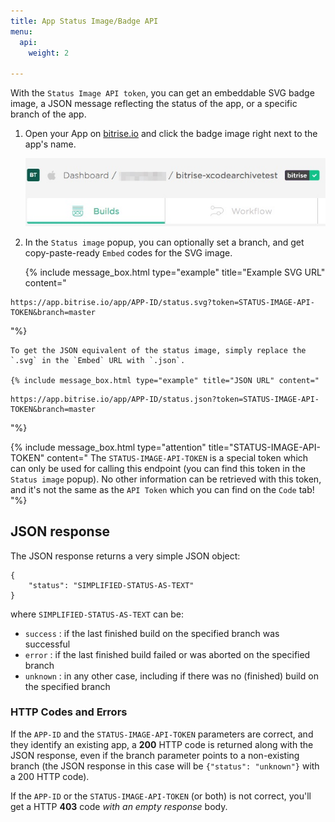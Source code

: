 ```yaml
---
title: App Status Image/Badge API
menu:
  api:
    weight: 2

---
```

With the `Status Image API token`, you can get an embeddable SVG badge image, a JSON message reflecting the status of the app, or a specific branch of the app.

1. Open your App on [bitrise.io](https://www.bitrise.io) and click the badge image right next to the app's name.

    ![Printscreen](/img/api/status-image-api-token.jpg)

2. In the `Status image` popup, you can optionally set a branch, and get copy-paste-ready `Embed` codes for the SVG image.


    {% include message_box.html type="example" title="Example SVG URL" content="
```
https://app.bitrise.io/app/APP-ID/status.svg?token=STATUS-IMAGE-API-TOKEN&branch=master
```
"%}

    To get the JSON equivalent of the status image, simply replace the `.svg` in the `Embed` URL with `.json`.

    {% include message_box.html type="example" title="JSON URL" content="
```
https://app.bitrise.io/app/APP-ID/status.json?token=STATUS-IMAGE-API-TOKEN&branch=master
```
"%}

{% include message_box.html type="attention" title="STATUS-IMAGE-API-TOKEN" content="
The `STATUS-IMAGE-API-TOKEN` is a special token which can only be used for calling this endpoint (you can find this token in the `Status image` popup). No other information can be retrieved with this token, and it's not the same as the `API Token` which you can find on the `Code` tab!
"%}

## JSON response

The JSON response returns a very simple JSON object:

```
{
    "status": "SIMPLIFIED-STATUS-AS-TEXT"
}
```

where `SIMPLIFIED-STATUS-AS-TEXT` can be:

- `success` : if the last finished build on the specified branch was successful
- `error` : if the last finished build failed or was aborted on the specified branch
- `unknown` : in any other case, including if there was no (finished) build on the specified branch

### HTTP Codes and Errors

If the `APP-ID` and the `STATUS-IMAGE-API-TOKEN` parameters are correct,
and they identify an existing app, a __200__ HTTP code is returned along with the JSON response, even if the branch parameter points to a non-existing branch (the JSON response in this case will be `{"status": "unknown"}` with a 200 HTTP code).

If the `APP-ID` or the `STATUS-IMAGE-API-TOKEN` (or both) is not correct,
you'll get a HTTP __403__ code _with an empty response_ body.